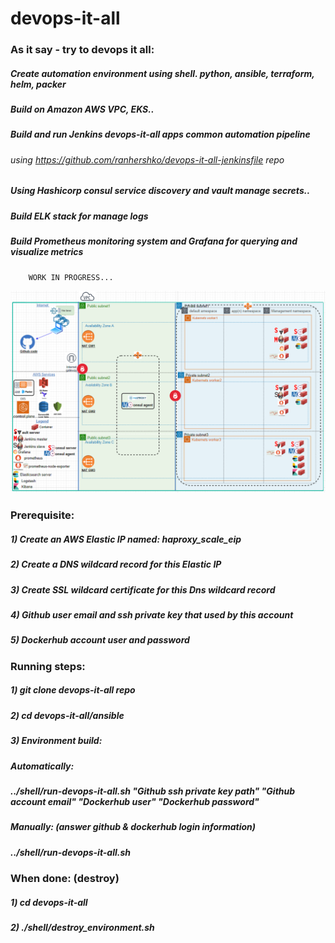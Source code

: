 # devops-it-all
   
   ### As it say - try to devops it all:
   ##### Create automation environment using shell. python, ansible, terraform, helm, packer
   ##### Build on Amazon AWS VPC, EKS..
   ##### Build and run Jenkins devops-it-all apps common automation pipeline 
   ######      using https://github.com/ranhershko/devops-it-all-jenkinsfile repo
   ##### Using Hashicorp consul service discovery and vault manage secrets..
   ##### Build ELK stack for manage logs
   ##### Build Prometheus monitoring system and Grafana for querying and visualize metrics
        WORK IN PROGRESS...
   <img src="images/env-status.png" width="1200" >
   
   ### Prerequisite:
   ##### 1) Create an AWS Elastic IP named: haproxy_scale_eip
   ##### 2) Create a DNS wildcard record for this Elastic IP
   ##### 3) Create SSL wildcard certificate for this Dns wildcard record
   ##### 4) Github user email and ssh private key that used by this account
   ##### 5) Dockerhub account user and password 


   ### Running steps:
   ##### 1) git clone devops-it-all repo
   ##### 2) cd devops-it-all/ansible
   ##### 3) Environment build: 
   ##### Automatically: 
   ##### ../shell/run-devops-it-all.sh "Github ssh private key path" "Github account email" "Dockerhub user" "Dockerhub password"
   ##### Manually: (answer github & dockerhub login information)
   ##### ../shell/run-devops-it-all.sh
        
   ### When done: (destroy)
   ##### 1) cd devops-it-all
   ##### 2) ./shell/destroy_environment.sh
